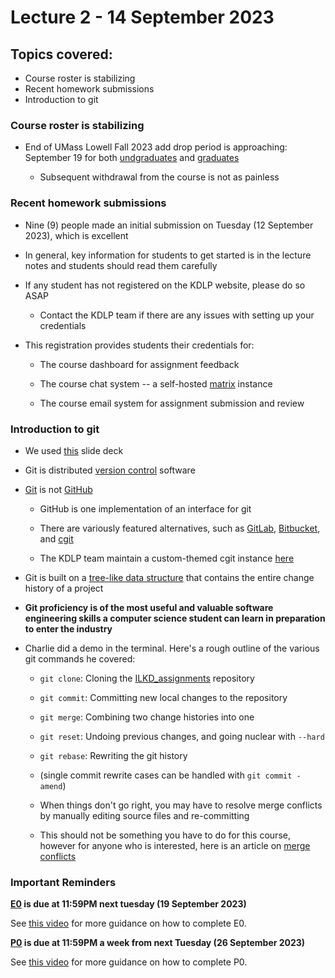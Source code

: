 # Lecture 2 - 14 September 2023

## Topics covered:

* Course roster is stabilizing
* Recent homework submissions
* Introduction to git

### Course roster is stabilizing

* End of UMass Lowell Fall 2023 add drop period is approaching: September 19 for both
[undgraduates](https://www.uml.edu/registrar/calendars/2023-fall-undergrad.aspx) and
[graduates](https://www.uml.edu/registrar/calendars/2023-fall-grad.aspx)

    * Subsequent withdrawal from the course is not as painless

### Recent homework submissions

* Nine (9) people made an initial submission on Tuesday (12 September 2023), which is excellent

* In general, key information for students to get started is in the lecture notes and students
should read them carefully

* If any student has not registered on the KDLP website, please do so ASAP

    * Contact the KDLP team if there are any issues with setting up your credentials

* This registration provides students their credentials for:

    * The course dashboard for assignment feedback

    * The course chat system -- a self-hosted [matrix](https://matrix.org) instance

    * The course email system for assignment submission and review

### Introduction to git

* We used [this](https://kdlp.underground.software/course/slides/git.html) slide deck

* Git is distributed [version control](https://en.wikipedia.org/wiki/Version_control) software

* [Git](https://git-scm.com/) is not [GitHub](https://github.com)

    * GitHub is one implementation of an interface for git

    * There are variously featured alternatives, such as [GitLab](https://gitlab.com/), [Bitbucket](https://bitbucket.org/), and [cgit](https://git.zx2c4.com/cgit/)

    * The KDLP team maintain a custom-themed cgit instance [here](https://kdlp.underground.software/cgit)

* Git is built on a [tree-like data structure](https://en.wikipedia.org/wiki/Tree_(data_structure)) that contains the entire change history of a project

* **Git proficiency is of the most useful and valuable software engineering skills a computer science student can learn in preparation to enter the industry**

* Charlie did a demo in the terminal. Here's a rough outline of the various git commands he covered:

    * `git clone`: Cloning the [ILKD_assignments](https://kdlp.underground.software/cgit/ILKD_assignments/) repository

    * `git commit`: Committing new local changes to the repository

    * `git merge`: Combining two change histories into one

    * `git reset`: Undoing previous changes, and going nuclear with `--hard`

    * `git rebase`: Rewriting the git history

    * (single commit rewrite cases can be handled with `git commit -amend`)

    * When things don't go right, you may have to resolve merge conflicts by manually editing source files and re-committing

    * This should not be something you have to do for this course, however for anyone who is interested, here is an article on [merge conflicts](https://css-tricks.com/merge-conflicts-what-they-are-and-how-to-deal-with-them/)

### Important Reminders

**[E0](https://kdlp.underground.software/course/fall2023/assignments/E0.md) is due at 11:59PM next tuesday (19 September 2023)**

See [this video](https://www.youtube.com/watch?v=zYB72Rnz3TA) for more guidance on how to complete E0.

**[P0](https://kdlp.underground.software/course/fall2023/assignments/P0.md) is due at 11:59PM a week from next Tuesday (26 September 2023)**

See [this video](https://www.youtube.com/watch?v=JqljsuVaUIU) for more guidance on how to complete P0.
